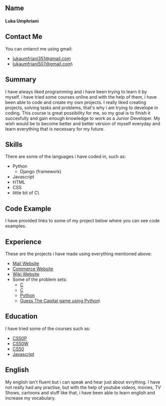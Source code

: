 ## Name
#### Luka Umphriani
## Contact Me
You can ontanct me using gmail:
* lukaumfriani351@gmail.com
* lukaumfriani507@gmail.com\
## Summary
I have always liked programming and i have been trying to learn it by myself. i have tried some courses online and with the help of them, i have been able to code and create my own projects. I really liked creating projects, solving tasks and problems, that's why i am trying to develope in coding. This course is great possibility for me, so my goal is to finish it succesfully and gain enough knowledge to work as a Junior Developer. My wish would be to become better and better version of myself everyday and learn everything that is necessary for my future.
## Skills
There are some of the languages i have coded in, such as:
* Python
  * Django (framework)
* Javascript
* HTML
* CSS
* little bit of C\
## Code Example
I have provided links to some of my project below where you can see code examples.
## Experience
These are the projects i have made using everything mentioned above:
* [Mail Website](https://github.com/me50/lacertaee)
* [Commerce Website](https://github.com/me50/lacertaee/tree/web50/projects/2020/x/commerce)
* [Wiki Website](https://github.com/me50/lacertaee/tree/web50/projects/2020/x/wiki)
* Some of the problem sets:
  * [C](https://github.com/me50/lacertaee/blob/cs50/problems/2022/x/credit/credit.c)
  * [C](https://github.com/me50/lacertaee/blob/cs50/problems/2022/x/cash/cash.c)
  * [Python](https://github.com/me50/lacertaee/blob/cs50/problems/2022/python/bitcoin/bitcoin.py)
  * [Guess The Capital game using Python](https://github.com/me50/lacertaee/tree/cs50/problems/2022/python/project)\
## Education
I have tried some of the courses such as:
* [CS50P](https://cs50.harvard.edu/python/2022/)
* [CS50W](https://cs50.harvard.edu/web/2020/)
* [CS50](https://pll.harvard.edu/course/cs50-introduction-computer-science)
* [Javascript](https://www.codecademy.com/learn/introduction-to-javascript)
## English
My english isn't fluent but i can speak and hear just about evrything. I have not really had any practise, but with the help of youtube videos, movies, TV Shows, cartoons and stuff like that, i have been able to learn english and increase my vocabulary. 
   
